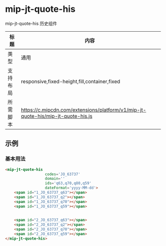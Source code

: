 # mip-jt-quote-his

mip-jt-quote-his 历史组件

| 标题   | 内容                                       |
| ---- | ---------------------------------------- |
| 类型   | 通用                                       |
| 支持布局 | responsive,fixed-height,fill,container,fixed |
| 所需脚本 | https://c.mipcdn.com/extensions/platform/v1/mip-jt-quote-his/mip-jt-quote-his.js |

## 示例

### 基本用法
```html
<mip-jt-quote-his
                  codes='JO_63737'
                  domain=''
                  ids='q63,q70,q80,q59'
                  dateFormat='yyyy-MM-dd'>
    <span id="1_JO_63737_q63"></span>
  	<span id="1_JO_63737_q2"></span>
  	<span id="1_JO_63737_q70"></span>
  	<span id="1_JO_63737_q59"></span>
  
  
  	<span id="2_JO_63737_q63"></span>
  	<span id="2_JO_63737_q2"></span>
  	<span id="2_JO_63737_q70"></span>
  	<span id="2_JO_63737_q59"></span>
</mip-jt-quote-his>
```

